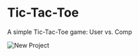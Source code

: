<h1>Tic-Tac-Toe</h1>

A simple Tic-Tac-Toe game: User vs. Comp

![New Project](https://user-images.githubusercontent.com/83681358/206867210-b0622c19-32a9-4126-b048-0a75a4a7d972.gif)



